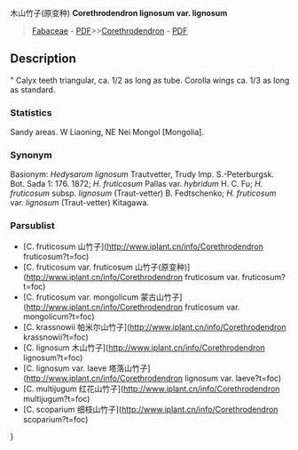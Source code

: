木山竹子(原变种) **Corethrodendron lignosum var. lignosum**

> [Fabaceae](http://www.iplant.cn/info/Fabaceae?t=foc) - [PDF](http://www.iplant.cn/foc/pdf/Fabaceae.pdf)>>[Corethrodendron](http://www.iplant.cn/info/Corethrodendron?t=foc) - [PDF](http://www.iplant.cn/foc/pdf/Corethrodendron.pdf)

## Description
 "
Calyx teeth triangular, ca. 1/2 as long as tube. Corolla wings ca. 1/3 as long as standard.

### Statistics
Sandy areas. W Liaoning, NE Nei Mongol [Mongolia].

### Synonym
Basionym: *Hedysarum lignosum* Trautvetter, Trudy Imp. S.-Peterburgsk. Bot. Sada 1: 176. 1872; *H. fruticosum* Pallas var. *hybridum* H. C. Fu; *H. fruticosum* subsp. *lignosum* (Traut-vetter) B. Fedtschenko; *H. fruticosum* var. *lignosum* (Traut-vetter) Kitagawa.

### Parsublist

* [C.  fruticosum  山竹子](http://www.iplant.cn/info/Corethrodendron fruticosum?t=foc)
* [C.  fruticosum var. fruticosum  山竹子(原变种)](http://www.iplant.cn/info/Corethrodendron fruticosum var. fruticosum?t=foc)
* [C.  fruticosum var. mongolicum  蒙古山竹子](http://www.iplant.cn/info/Corethrodendron fruticosum var. mongolicum?t=foc)
* [C.  krassnowii  帕米尔山竹子](http://www.iplant.cn/info/Corethrodendron krassnowii?t=foc)
* [C.  lignosum  木山竹子](http://www.iplant.cn/info/Corethrodendron lignosum?t=foc)
* [C.  lignosum var. laeve  塔落山竹子](http://www.iplant.cn/info/Corethrodendron lignosum var. laeve?t=foc)
* [C.  multijugum  红花山竹子](http://www.iplant.cn/info/Corethrodendron multijugum?t=foc)
* [C.  scoparium  细枝山竹子](http://www.iplant.cn/info/Corethrodendron scoparium?t=foc)

}
